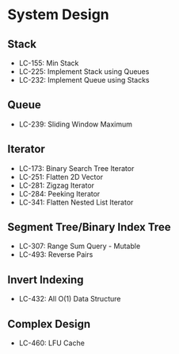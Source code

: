 # System Design

## Stack
- LC-155: Min Stack
- LC-225: Implement Stack using Queues
- LC-232: Implement Queue using Stacks

## Queue
- LC-239: Sliding Window Maximum

## Iterator
- LC-173: Binary Search Tree Iterator
- LC-251: Flatten 2D Vector
- LC-281: Zigzag Iterator
- LC-284: Peeking Iterator
- LC-341: Flatten Nested List Iterator

## Segment Tree/Binary Index Tree
- LC-307: Range Sum Query - Mutable
- LC-493: Reverse Pairs

## Invert Indexing
- LC-432: All O(1) Data Structure

## Complex Design
- LC-460: LFU Cache
